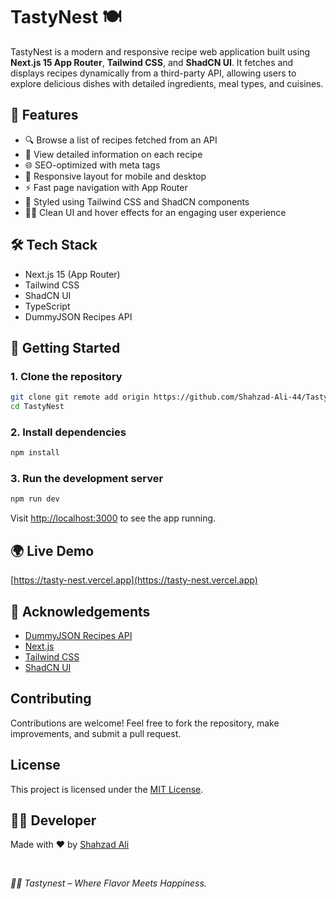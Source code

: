 # TastyNest 🍽️

TastyNest is a modern and responsive recipe web application built using **Next.js 15 App Router**, **Tailwind CSS**, and **ShadCN UI**. It fetches and displays recipes dynamically from a third-party API, allowing users to explore delicious dishes with detailed ingredients, meal types, and cuisines.

## 🚀 Features

- 🔍 Browse a list of recipes fetched from an API
- 📖 View detailed information on each recipe
- 🌐 SEO-optimized with meta tags
- 📱 Responsive layout for mobile and desktop
- ⚡ Fast page navigation with App Router
- 🎨 Styled using Tailwind CSS and ShadCN components
- 🧑‍🍳 Clean UI and hover effects for an engaging user experience

## 🛠️ Tech Stack

- Next.js 15 (App Router)
- Tailwind CSS
- ShadCN UI
- TypeScript
- DummyJSON Recipes API


## 🔧 Getting Started

### 1. Clone the repository

```bash
git clone git remote add origin https://github.com/Shahzad-Ali-44/TastyNest.git
cd TastyNest
```

### 2. Install dependencies

```bash
npm install
```

### 3. Run the development server

```bash
npm run dev
```

Visit [http://localhost:3000](http://localhost:3000) to see the app running.


## 🌍 Live Demo

[https://tasty-nest.vercel.app](https://tasty-nest.vercel.app) 

## 🙌 Acknowledgements

- [DummyJSON Recipes API](https://dummyjson.com/docs/recipes)
- [Next.js](https://nextjs.org)
- [Tailwind CSS](https://tailwindcss.com)
- [ShadCN UI](https://ui.shadcn.com/docs)


## Contributing

Contributions are welcome! Feel free to fork the repository, make improvements, and submit a pull request.


## License

This project is licensed under the [MIT License](LICENSE).


## 🧑‍💻 Developer

Made with ❤️ by [Shahzad Ali](https://shahzadali.vercel.app/)

<br/>

*🧑‍🍳 Tastynest – Where Flavor Meets Happiness.*





